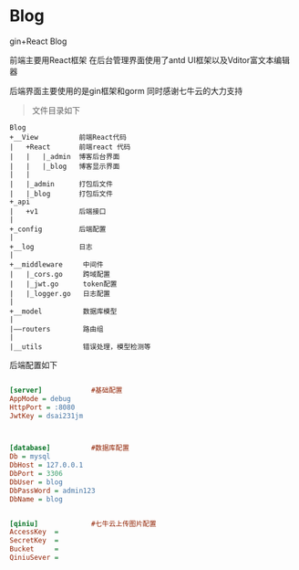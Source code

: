 # Blog
gin+React Blog

前端主要用React框架
在后台管理界面使用了antd UI框架以及Vditor富文本编辑器

后端界面主要使用的是gin框架和gorm
同时感谢七牛云的大力支持

> 文件目录如下

``` 
Blog
+__View   		 前端React代码
|	+React  	 前端react 代码
|	|	|_admin  博客后台界面
|	|	|_blog   博客显示界面
|   |
|	|_admin      打包后文件
|	|_blog       打包后文件
+_api
|	+v1          后端接口
|
+_config         后端配置
|
+__log           日志
|
+__middleware     中间件
|	|_cors.go     跨域配置
|	|_jwt.go      token配置
|	|_logger.go   日志配置
|
+__model  		  数据库模型
|
|——routers        路由组
|
|__utils          错误处理，模型检测等 
```

后端配置如下

```ini

[server]			#基础配置
AppMode = debug				
HttpPort = :8080
JwtKey = dsai231jm



[database]			#数据库配置
Db = mysql
DbHost = 127.0.0.1
DbPort = 3306
DbUser = blog
DbPassWord = admin123
DbName = blog


[qiniu]				#七牛云上传图片配置
AccessKey  = 
SecretKey  = 
Bucket     = 
QiniuSever = 
```
